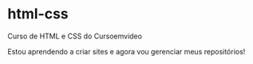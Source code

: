 # html-css
 Curso de HTML e CSS do Cursoemvideo

 Estou aprendendo a criar sites e agora vou gerenciar meus repositórios!
